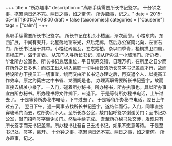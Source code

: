 +++
title = "所办趣事"
description = "离职手续需要所长书记签字。 十分钟之事，拖累两日还不完。两日之事，如之奈何。 所办趣事，记之。"
date = 2015-05-16T19:01:57+08:00
draft = false
[taxonomies]
categories =  ["Causerie"]
tags = ["calm"]
+++

离职手续需要所长书记签字。
所长书记在机关小楼里，渐次而邻。小楼东向，东西扩展，中间有天井，北屋落地窗采光，然后走廊，然后办公室南北向，左窗右门，所长书记居于其中。小楼红砖黑瓦，左右松柏，杂以四季青，梧桐拱卫四周，肃穆庄严，溢于言表。
从东门入寻所长书记，须从所办过一小玻璃门。所办者，华北所办公室也。所长书记身居重位，平日觥筹交错，日理万机，在所里之日少而在所外之日多也；而员工出入境入离职一切手续皆须所长签字书记盖章才行，故而特设所办下接员工一切事宜，统而交由所长书记办理之后，再交返个人，以提高工作效率。原之约莫古之中书省、龙图阁是也。
办理离职需要所长书记签字，故而直接去机关小楼了。一入门，碰着所办秘书。所办秘书，所办执事也。具以所办事宜白所办秘书。所办秘书将文件搁下，曰退下。
于是等待所办秘书电话，上午过去了。
于是等待所办秘书电话，下午过去了。
于是等待所办秘书电话，翌日上午过去了。
翌日下午，遇一同事去找所长书记签字，遂结伴而行。入门，同事直接穿玻璃门而去，过所办而不入。至所长办公室，敲门招呼签字谢谢关门；至书记办公室，敲门招呼签字谢谢关门。然后手续完成。
吾至所办秘书处交涉，发现只有所长签字而无书记盖章。所办秘书让吾自己去找书记，如果不愿意等待。
于是至书记处，签字，离开。
十分钟之事，拖累两日还不完。两日之事，如之奈何。
所办趣事，记之。
